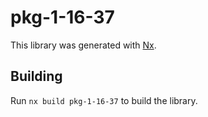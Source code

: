 # pkg-1-16-37

This library was generated with [Nx](https://nx.dev).

## Building

Run `nx build pkg-1-16-37` to build the library.
